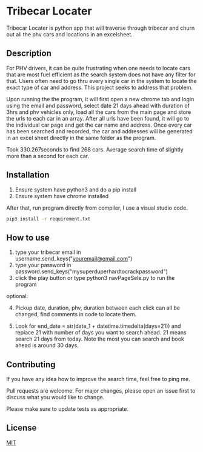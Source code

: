 # Tribecar Locater

Tribecar Locater is python app that will traverse through tribecar and churn out all the phv cars and locations in an excelsheet.

## Description

For PHV drivers, it can be quite frustrating when one needs to locate cars that are most fuel efficient as the search system does not have any filter for that.
Users often need to go thru every single car in the system to locate the exact type of car and address.
This project seeks to address that problem.

Upon running the the program, it will first open a new chrome tab and login using the email and password, select date 21 days ahead with duration of 3hrs and phv vehicles only, load all the cars from the main page and store the urls to each car in an array.
After all urls have been found, it will go to the individual car page and get the car name and address.
Once every car has been searched and recorded, the car and addresses will be generated in
an excel sheet directly in the same folder as the program.

Took 330.267seconds to find 268 cars. Average search time of slightly more than a second for
each car.

## Installation

1. Ensure system have python3 and do a pip install
2. Ensure system have chrome installed

After that, run program directly from compiler, I use a visual studio code.

```bash
pip3 install -r requirement.txt
```

## How to use

1. type your tribecar email in username.send_keys("youremail@email.com")
2. type your password in password.send_keys("mysuperduperhardtocrackpassword")
3. click the play button or type python3 navPageSele.py to run the program

optional:

4. Pickup date, duration, phv, duration between each click can all be changed, find comments in code to locate them.

5. Look for end_date = str(date_1 + datetime.timedelta(days=21)) and replace 21 with number of days you want to search ahead. 21 means search 21 days from today. Note the most you can search and book ahead is around 30 days.

## Contributing

If you have any idea how to improve the search time, feel free to ping me.

Pull requests are welcome. For major changes, please open an issue first
to discuss what you would like to change.

Please make sure to update tests as appropriate.

## License

[MIT](https://choosealicense.com/licenses/mit/)
